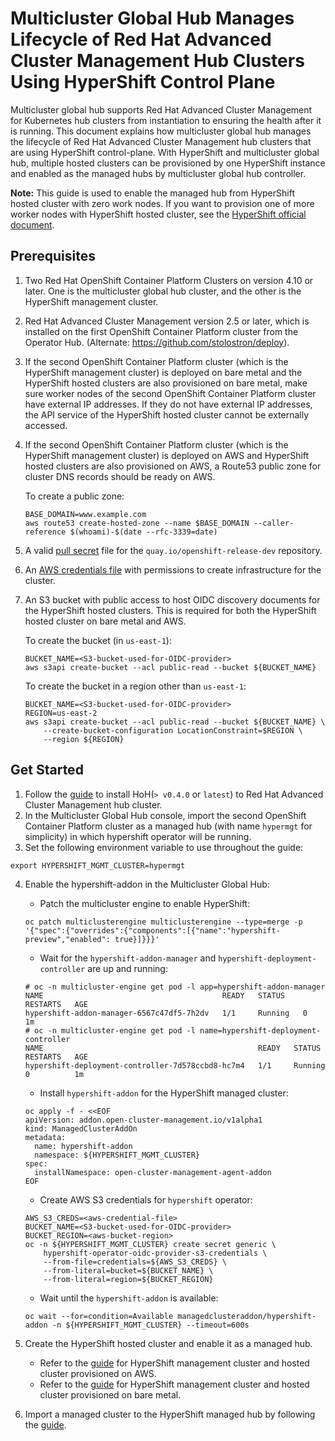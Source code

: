 # Multicluster Global Hub Manages Lifecycle of Red Hat Advanced Cluster Management Hub Clusters Using HyperShift Control Plane

Multicluster global hub supports Red Hat Advanced Cluster Management for Kubernetes hub clusters from instantiation to ensuring the health after it is running. This document explains how multicluster global hub manages the lifecycle of Red Hat Advanced Cluster Management hub clusters that are using HyperShift control-plane. With HyperShift and multicluster global hub, multiple hosted clusters can be provisioned by one HyperShift instance and enabled as the managed hubs by multicluster global hub controller.

**Note:** This guide is used to enable the managed hub from HyperShift hosted cluster with zero work nodes. If you want to provision one of more worker nodes with HyperShift hosted cluster, see the [HyperShift official document](https://hypershift-docs.netlify.app/).

## Prerequisites

1. Two Red Hat OpenShift Container Platform Clusters on version 4.10 or later. One is the multicluster global hub cluster, and the other is the HyperShift management cluster.
2. Red Hat Advanced Cluster Management version 2.5 or later, which is installed on the first OpenShift Container Platform cluster from the Operator Hub. (Alternate: https://github.com/stolostron/deploy).
3. If the second OpenShift Container Platform cluster (which is the HyperShift management cluster) is deployed on bare metal and the HyperShift hosted clusters are also provisioned on bare metal, make sure worker nodes of the second OpenShift Container Platform cluster have external IP addresses. If they do not have external IP addresses, the API service of the HyperShift hosted cluster cannot be externally accessed.
4. If the second OpenShift Container Platform cluster (which is the HyperShift management cluster) is deployed on AWS and HyperShift hosted clusters are also provisioned on AWS, a Route53 public zone for cluster DNS records should be ready on AWS.

    To create a public zone:

    ```
    BASE_DOMAIN=www.example.com
    aws route53 create-hosted-zone --name $BASE_DOMAIN --caller-reference $(whoami)-$(date --rfc-3339=date)
    ```

5. A valid [pull secret](https://cloud.redhat.com/openshift/install/aws/installer-provisioned) file for the `quay.io/openshift-release-dev` repository.
6. An [AWS credentials file](https://docs.aws.amazon.com/cli/latest/userguide/cli-configure-files.html) with permissions to create infrastructure for the cluster.
7. An S3 bucket with public access to host OIDC discovery documents for the HyperShift hosted clusters. This is required for both the HyperShift hosted cluster on bare metal and AWS.

    To create the bucket (in `us-east-1`):

    ```
    BUCKET_NAME=<S3-bucket-used-for-OIDC-provider>
    aws s3api create-bucket --acl public-read --bucket ${BUCKET_NAME}
    ```

    To create the bucket in a region other than `us-east-1`:

    ```
    BUCKET_NAME=<S3-bucket-used-for-OIDC-provider>
    REGION=us-east-2
    aws s3api create-bucket --acl public-read --bucket ${BUCKET_NAME} \
        --create-bucket-configuration LocationConstraint=$REGION \
        --region ${REGION}
    ```

## Get Started

1. Follow the [guide](https://github.com/stolostron/multicluster-global-hub/tree/release-2.5/deploy) to install HoH(`> v0.4.0` or `latest`) to Red Hat Advanced Cluster Management hub cluster.
2. In the Multicluster Global Hub console, import the second OpenShift Container Platform cluster as a managed hub (with name `hypermgt` for simplicity) in which hypershift operator will be running.
3. Set the following environment variable to use throughout the guide:

```
export HYPERSHIFT_MGMT_CLUSTER=hypermgt
```

4. Enable the hypershift-addon in the Multicluster Global Hub:

   - Patch the multicluster engine to enable HyperShift:

    ```
    oc patch multiclusterengine multiclusterengine --type=merge -p '{"spec":{"overrides":{"components":[{"name":"hypershift-preview","enabled": true}]}}}'
    ```

    - Wait for the `hypershift-addon-manager` and `hypershift-deployment-controller` are up and running:

    ```
    # oc -n multicluster-engine get pod -l app=hypershift-addon-manager
    NAME                                        READY   STATUS    RESTARTS   AGE
    hypershift-addon-manager-6567c47df5-7h2dv   1/1     Running   0          1m
    # oc -n multicluster-engine get pod -l name=hypershift-deployment-controller
    NAME                                                READY   STATUS    RESTARTS   AGE
    hypershift-deployment-controller-7d578ccbd8-hc7m4   1/1     Running   0          1m
    ```

    - Install `hypershift-addon` for the HyperShift managed cluster:

    ```
    oc apply -f - <<EOF
    apiVersion: addon.open-cluster-management.io/v1alpha1
    kind: ManagedClusterAddOn
    metadata:
      name: hypershift-addon
      namespace: ${HYPERSHIFT_MGMT_CLUSTER}
    spec:
      installNamespace: open-cluster-management-agent-addon
    EOF
    ```

    - Create AWS S3 credentials for `hypershift` operator:

    ```
    AWS_S3_CREDS=<aws-credential-file>
    BUCKET_NAME=<S3-bucket-used-for-OIDC-provider>
    BUCKET_REGION=<aws-bucket-region>
    oc -n ${HYPERSHIFT_MGMT_CLUSTER} create secret generic \
        hypershift-operator-oidc-provider-s3-credentials \
        --from-file=credentials=${AWS_S3_CREDS} \
        --from-literal=bucket=${BUCKET_NAME} \
        --from-literal=region=${BUCKET_REGION}
    ```

    - Wait until the `hypershift-addon` is available:

    ```
    oc wait --for=condition=Available managedclusteraddon/hypershift-addon -n ${HYPERSHIFT_MGMT_CLUSTER} --timeout=600s
    ```

5. Create the HyperShift hosted cluster and enable it as a managed hub.

    - Refer to the [guide](./hypershift-aws.md) for HyperShift management cluster and hosted cluster provisioned on AWS.
    - Refer to the [guide](./hypershift-bm.md) for HyperShift management cluster and hosted cluster provisioned on bare metal.

6. Import a managed cluster to the HyperShift managed hub by following the [guide](./hypershift-managedhub-import-cluster.md).
